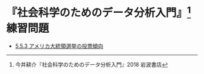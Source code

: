 # 『社会科学のためのデータ分析入門』[^1]練習問題

- [5.5.3 アメリカ大統領選挙の投票傾向](qss/chapter5/5.5.3.html)





[^1]: 今井耕介『社会科学のためのデータ分析入門』2018 岩波書店